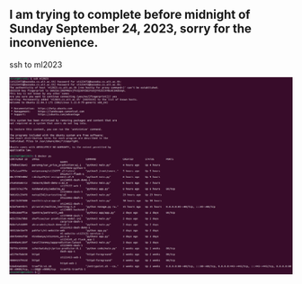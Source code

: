 ## I am trying to complete before midnight of Sunday September 24, 2023, sorry for the inconvenience.

ssh to ml2023

![Car Price Prediction System_A2](ssh_to_ml2023.png)
